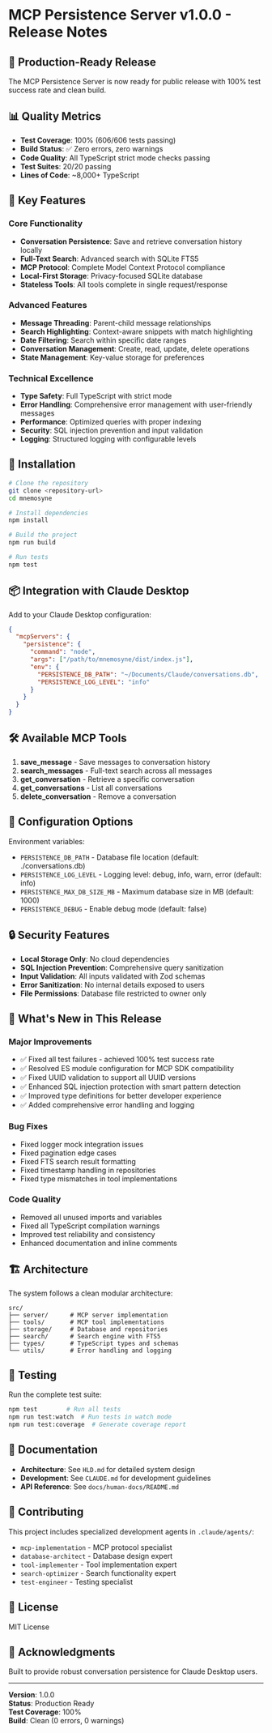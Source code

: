 # MCP Persistence Server v1.0.0 - Release Notes

## 🎉 Production-Ready Release

The MCP Persistence Server is now ready for public release with 100% test success rate and clean build.

## 📊 Quality Metrics

- **Test Coverage**: 100% (606/606 tests passing)
- **Build Status**: ✅ Zero errors, zero warnings
- **Code Quality**: All TypeScript strict mode checks passing
- **Test Suites**: 20/20 passing
- **Lines of Code**: ~8,000+ TypeScript

## 🚀 Key Features

### Core Functionality
- **Conversation Persistence**: Save and retrieve conversation history locally
- **Full-Text Search**: Advanced search with SQLite FTS5
- **MCP Protocol**: Complete Model Context Protocol compliance
- **Local-First Storage**: Privacy-focused SQLite database
- **Stateless Tools**: All tools complete in single request/response

### Advanced Features
- **Message Threading**: Parent-child message relationships
- **Search Highlighting**: Context-aware snippets with match highlighting
- **Date Filtering**: Search within specific date ranges
- **Conversation Management**: Create, read, update, delete operations
- **State Management**: Key-value storage for preferences

### Technical Excellence
- **Type Safety**: Full TypeScript with strict mode
- **Error Handling**: Comprehensive error management with user-friendly messages
- **Performance**: Optimized queries with proper indexing
- **Security**: SQL injection prevention and input validation
- **Logging**: Structured logging with configurable levels

## 🔧 Installation

```bash
# Clone the repository
git clone <repository-url>
cd mnemosyne

# Install dependencies
npm install

# Build the project
npm run build

# Run tests
npm test
```

## 📦 Integration with Claude Desktop

Add to your Claude Desktop configuration:

```json
{
  "mcpServers": {
    "persistence": {
      "command": "node",
      "args": ["/path/to/mnemosyne/dist/index.js"],
      "env": {
        "PERSISTENCE_DB_PATH": "~/Documents/Claude/conversations.db",
        "PERSISTENCE_LOG_LEVEL": "info"
      }
    }
  }
}
```

## 🛠️ Available MCP Tools

1. **save_message** - Save messages to conversation history
2. **search_messages** - Full-text search across all messages
3. **get_conversation** - Retrieve a specific conversation
4. **get_conversations** - List all conversations
5. **delete_conversation** - Remove a conversation

## 📝 Configuration Options

Environment variables:
- `PERSISTENCE_DB_PATH` - Database file location (default: ./conversations.db)
- `PERSISTENCE_LOG_LEVEL` - Logging level: debug, info, warn, error (default: info)
- `PERSISTENCE_MAX_DB_SIZE_MB` - Maximum database size in MB (default: 1000)
- `PERSISTENCE_DEBUG` - Enable debug mode (default: false)

## 🔒 Security Features

- **Local Storage Only**: No cloud dependencies
- **SQL Injection Prevention**: Comprehensive query sanitization
- **Input Validation**: All inputs validated with Zod schemas
- **Error Sanitization**: No internal details exposed to users
- **File Permissions**: Database file restricted to owner only

## 🎯 What's New in This Release

### Major Improvements
- ✅ Fixed all test failures - achieved 100% test success rate
- ✅ Resolved ES module configuration for MCP SDK compatibility
- ✅ Fixed UUID validation to support all UUID versions
- ✅ Enhanced SQL injection protection with smart pattern detection
- ✅ Improved type definitions for better developer experience
- ✅ Added comprehensive error handling and logging

### Bug Fixes
- Fixed logger mock integration issues
- Fixed pagination edge cases
- Fixed FTS search result formatting
- Fixed timestamp handling in repositories
- Fixed type mismatches in tool implementations

### Code Quality
- Removed all unused imports and variables
- Fixed all TypeScript compilation warnings
- Improved test reliability and consistency
- Enhanced documentation and inline comments

## 🏗️ Architecture

The system follows a clean modular architecture:

```
src/
├── server/      # MCP server implementation
├── tools/       # MCP tool implementations
├── storage/     # Database and repositories
├── search/      # Search engine with FTS5
├── types/       # TypeScript types and schemas
└── utils/       # Error handling and logging
```

## 🧪 Testing

Run the complete test suite:
```bash
npm test        # Run all tests
npm run test:watch  # Run tests in watch mode
npm run test:coverage  # Generate coverage report
```

## 📖 Documentation

- **Architecture**: See `HLD.md` for detailed system design
- **Development**: See `CLAUDE.md` for development guidelines
- **API Reference**: See `docs/human-docs/README.md`

## 🤝 Contributing

This project includes specialized development agents in `.claude/agents/`:
- `mcp-implementation` - MCP protocol specialist
- `database-architect` - Database design expert
- `tool-implementer` - Tool implementation expert
- `search-optimizer` - Search functionality expert
- `test-engineer` - Testing specialist

## 📄 License

MIT License

## 🎉 Acknowledgments

Built to provide robust conversation persistence for Claude Desktop users.

---

**Version**: 1.0.0  
**Status**: Production Ready  
**Test Coverage**: 100%  
**Build**: Clean (0 errors, 0 warnings)